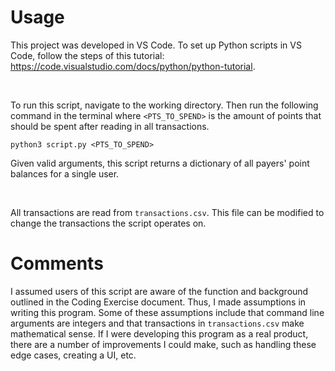 # Usage

This project was developed in VS Code. To set up Python scripts in VS Code, follow the steps of this tutorial: https://code.visualstudio.com/docs/python/python-tutorial.

<br/>

To run this script, navigate to the working directory. Then run the following command in the terminal where `<PTS_TO_SPEND>` is the amount of points that should be spent after reading in all transactions.

```
python3 script.py <PTS_TO_SPEND>
```
Given valid arguments, this script returns a dictionary of all payers' point balances for a single user.

<br/>

All transactions are read from `transactions.csv`. This file can be modified to change the transactions the script operates on.

# Comments

I assumed users of this script are aware of the function and background outlined in the Coding Exercise document. 
Thus, I made assumptions in writing this program. Some of these assumptions include that command line arguments are integers and that transactions in `transactions.csv` make mathematical sense. 
If I were developing this program as a real product, there are a number of improvements I could make, such as handling these edge cases, creating a UI, etc.
